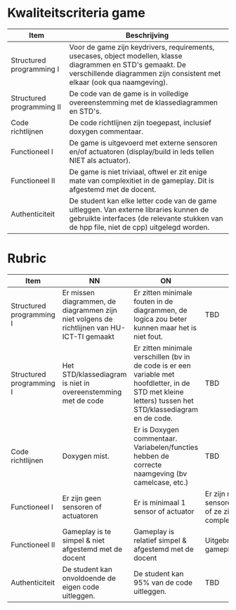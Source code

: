 # Kwaliteitscriteria game


|Item | Beschrijving|
|---|---|
|Structured programming I | Voor de game zijn keydrivers, requirements, usecases, object modellen, klasse diagrammen en STD's gemaakt. De verschillende diagrammen zijn consistent met elkaar (ook qua naamgeving). |
|Structured programming II | De code van de game is in volledige overeenstemming met de klassediagrammen en STD's.| 
| Code richtlijnen| De code richtlijnen zijn toegepast, inclusief doxygen commentaar.|
| Functioneel I | De game is uitgevoerd met externe sensoren en/of actuatoren (display/build in leds tellen NIET als actuator).|
| Functioneel II | De game is niet triviaal, oftwel er zit enige mate van complexitiet in de gameplay. Dit is afgestemd met de docent.|
| Authenticiteit| De student kan elke letter code van de game uitleggen. Van externe libraries kunnen de gebruikte interfaces (de relevante stukken van de hpp file, niet de cpp) uitgelegd worden.| 

# Rubric
|Item | NN |ON|BN|
|---|---|---|--|
|Structured programming I |Er missen diagrammen, de diagrammen zijn niet volgens de richtlijnen van HU-ICT-TI gemaakt|Er zitten minimale fouten in de diagrammen, de logica zou beter kunnen maar het is niet fout.| TBD|
|Structured programming I |Het STD/klassediagram is niet in overeenstemming met de code| Er zitten minimale verschillen (bv in de code is er een variable met hoofdletter, in de STD met kleine letters) tussen het STD/klassediagram en de code.| TBD|
| Code richtlijnen| Doxygen mist. | Er is Doxygen commentaar. Variabelen/functies hebben de correcte naamgeving (bv camelcase, etc.)|TBD|
| Functioneel I | Er zijn geen sensoren of actuatoren| Er is minimaal 1 sensor of actuator |Er zijn meerdere sensoren/actuatoren of ze zijn relatief complex|
| Functioneel II |Gameplay is te simpel & niet afgestemd met de docent|Gameplay is relatief simpel & afgestemd met de docent| Uitgebreide gameplay.|
| Authenticiteit| De student kan onvoldoende de eigen code uitleggen.| De student kan 95% van de code uitleggen.| TBD|
